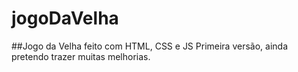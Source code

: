 # jogoDaVelha
##Jogo da Velha feito com HTML, CSS e JS
Primeira versão, ainda pretendo trazer muitas melhorias.
